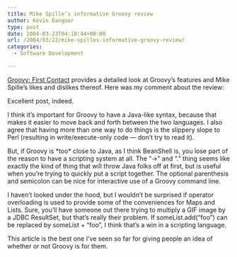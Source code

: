 ```yaml
---
title: Mike Spille’s informative Groovy review
author: Kevin Dangoor
type: post
date: 2004-03-23T04:18:44+00:00
url: /2004/03/22/mike-spilles-informative-groovy-review/
categories:
  - Software Development

---
```

[Groovy: First Contact][1] provides a detailed look at Groovy&#8217;s features and Mike Spille&#8217;s likes and dislikes thereof. Here was my comment about the review:

Excellent post, indeed.

I think it&#8217;s important for Groovy to have a Java-like syntax, because that makes it easier to move back and forth between the two languages. I also agree that having more than one way to do things is the slippery slope to Perl (resulting in write/execute-only code &#8212; don&#8217;t try to read it).

But, if Groovy is \*too\* close to Java, as I think BeanShell is, you lose part of the reason to have a scripting system at all. The &#8220;->&#8221; and &#8220;.&#8221; thing seems like exactly the kind of thing that will throw Java folks off at first, but is useful when you&#8217;re trying to quickly put a script together. The optional parenthesis and semicolon can be nice for interactive use of a Groovy command line.

I haven&#8217;t looked under the hood, but I wouldn&#8217;t be surprised if operator overloading is used to provide some of the conveniences for Maps and Lists. Sure, you&#8217;ll have someone out there trying to multiply a GIF image by a JDBC ResultSet, but that&#8217;s really their problem. If someList.add(&#8220;foo&#8221;) can be replaced by someList + &#8220;foo&#8221;, I think that&#8217;s a win in a scripting language.

This article is the best one I&#8217;ve seen so far for giving people an idea of whether or not Groovy is for them.

 [1]: http://jroller.com/page/pyrasun/20040321#groovy_first_contact "Groovy: First Contact"